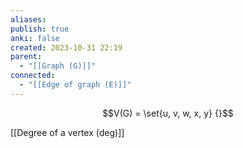 ```yaml
---
aliases: 
publish: true
anki: false
created: 2023-10-31 22:19
parent:
  - "[[Graph (G)]]"
connected:
  - "[[Edge of graph (E)]]"
---
```


$$V(G) = \set{u, v, w, x, y} {}$$

[[Degree of a vertex (deg)]]












